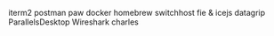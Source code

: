 
iterm2
postman
paw
docker
homebrew
switchhost
fie & icejs
datagrip
ParallelsDesktop
Wireshark
charles
